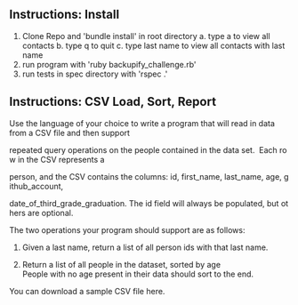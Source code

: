 
Instructions: Install
---------

1. Clone Repo and 'bundle install' in root directory 
  a. type a to view all contacts
  b. type q to quit
  c. type last name to view all contacts with last name
2. run program with 'ruby backupify_challenge.rb'
3. run tests in spec directory with 'rspec .'

Instructions: CSV Load, Sort, Report
---------
Use the language of your choice to write a program that will read in data from a CSV file and then support 

repeated query operations on the people contained in the data set.  Each row in the CSV represents a

person, and the CSV contains the columns: id, first_name, last_name, age, github_account, 

date_of_third_grade_graduation. The id field will always be populated, but others are optional.

The two operations your program should support are as follows:

1. Given a last name, return a list of all person ids with that last name.

2. Return a list of all people in the dataset, sorted by age People with no age present in their data should sort to the end.

You can download a sample CSV file here.
